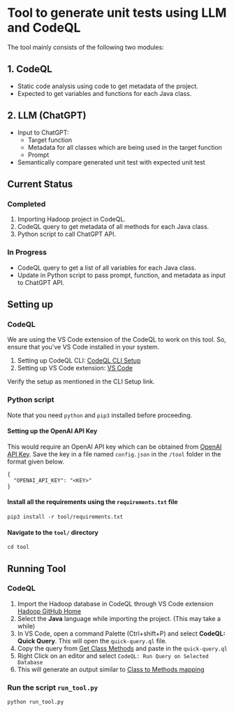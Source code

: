 # Tool to generate unit tests using LLM and CodeQL

The tool mainly consists of the following two modules: 
## 1. CodeQL
- Static code analysis using code to get metadata of the project.
- Expected to get variables and functions for each Java class.

## 2. LLM (ChatGPT)
- Input to ChatGPT:
    - Target function
    - Metadata for all classes which are being used in the target function
    - Prompt
- Semantically compare generated unit test with expected unit test

## Current Status

### Completed
1. Importing Hadoop project in CodeQL.
2. CodeQL query to get metadata of all methods for each Java class.
3. Python script to call ChatGPT API.

### In Progress
- CodeQL query to get a list of all variables for each Java class.
- Update in Python script to pass prompt, function, and metadata as input to ChatGPT API.

## Setting up

### CodeQL 
We are using the VS Code extension of the CodeQL to work on this tool. So, ensure that you've VS Code installed in your system.

1. Setting up CodeQL CLI: [CodeQL CLI Setup](https://docs.github.com/en/code-security/codeql-cli/getting-started-with-the-codeql-cli/setting-up-the-codeql-cli)
2. Setting up VS Code extension: [VS Code](https://marketplace.visualstudio.com/items?itemName=github.vscode-codeql)

Verify the setup as mentioned in the CLI Setup link.

### Python script
Note that you need `python` and `pip3` installed before proceeding.

#### Setting up the OpenAI API Key 
This would require an OpenAI API key which can be obtained from [OpenAI API Key](https://platform.openai.com/account/api-keys). Save the key in a file named `config.json` in the `/tool` folder in the format given below.
```
{ 
  "OPENAI_API_KEY": "<KEY>" 
}
```
#### Install all the requirements using the `requirements.txt` file
```
pip3 install -r tool/requirements.txt
```
#### Navigate to the `tool/` directory
```
cd tool
```

## Running Tool
### CodeQL
1. Import the Hadoop database in CodeQL through VS Code extension [Hadoop GitHub Home](https://github.com/apache/hadoop)
2. Select the **Java** language while importing the project. (This may take a while)
3. In VS Code, open a command Palette (Ctrl+shift+P) and select **CodeQL: Quick Query**. This will open the `quick-query.ql` file.
4. Copy the query from [Get Class Methods](https://github.com/ChinuSaraf/unit-test-generation-using-llm-and-codeql/blob/main/codql-scripts/get-methods-of-class.ql) and paste in the `quick-query.ql`
5. Right Click on an editor and select `CodeQL: Run Query on Selected Database`
6. This will generate an output similar to [Class to Methods mapping](https://github.com/ChinuSaraf/unit-test-generation-using-llm-and-codeql/blob/main/codeql-query-results/get-methods-of-class.csv)
   
### Run the script `run_tool.py`
```
python run_tool.py
```
